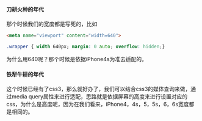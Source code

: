 #### 刀耕火种的年代

那个时候我们的宽度都是写死的，比如

```html
<meta name="viewport" content="width=640">
```

```css
.wrapper { width 640px; margin: 0 auto; overflow: hidden;}
```

为什么用640呢？那个时候是依据iPhone4s为准去适配的。

#### 铁犁牛耕的年代

这个时候已经有了css3，那么就好办了，我们可以结合css3的媒体查询来做，通过media query属性来进行适配，思路就是依据屏幕的高度来进行设置对应的css，为什么是高度呢，因为在我们看来，iPhone4，4s，5，5s，6，6s宽度都是相同的。

